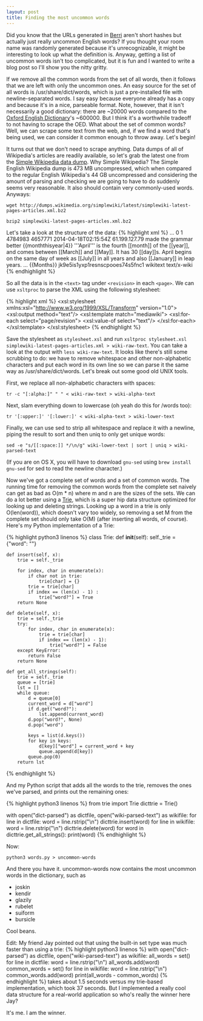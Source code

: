 ```yaml
---
layout: post
title: Finding the most uncommon words
---
```

Did you know that the URLs generated in [Berri](http://berri.io/) aren't
short hashes but actually just really uncommon English words? If you
thought your room name was randomly generated because it's
unrecognizable, it might be interesting to look up what the
definition is. Anyway, getting a list of uncommon words isn't
too complicated, but it is fun and I wanted to write a blog post
so I'll show you the nitty gritty.

If we remove all the common words from the set of all words,
then it follows that we are left with only the uncommon ones.
An easy source for the set of all words is /usr/share/dict/words,
which is just a pre-installed file with newline-separated words.
I say easy because everyone already has a copy and because it's
in a nice, parseable format. Note, however, that it isn't
necessarily a good dictionary: there are ~20000 words compared
to the [Oxford English Dictionary](http://www.oed.com/)'s  ~600000. But I think
it's a worthwhile tradeoff to not having to scrape the OED.
What about the set of common words? Well, we can scrape some
text from the web, and, if we find a word that's being used,
we can consider it common enough to throw away. Let's begin!

It turns out that we don't need to scrape anything. Data dumps
of all of Wikipedia's articles are readily available, so let's
grab the latest one from the [Simple Wikipedia data dump](http://dumps.wikimedia.org/simplewiki/latest/). Why
Simple Wikipedia? The Simple English Wikipedia dump is 473 MB
uncompressed, which when compared to the regular English
Wikipedia's 44 GB uncompressed and considering the amount of
parsing and checking we are going to have to do suddenly seems
very reasonable. It also should contain very commonly-used words. Anyways:

`wget http://dumps.wikimedia.org/simplewiki/latest/simplewiki-latest-pages-articles.xml.bz2`

`bzip2 simplewiki-latest-pages-articles.xml.bz2`

Let's take a look at the structure of the data:
{% highlight xml %}
<mediawiki xmlns="http://www.mediawiki.org/xml/export-0.9/" xmlns:xsi="http://www.w3.org/2001/XMLSchema-instance" xsi:schemaLocation="http://www.mediawiki.org/xml/export-0.9/ http://www.mediawiki.org/xml/export-0.9.xsd" version="0.9" xml:lang="en">
  <siteinfo>
    ...
  </siteinfo>
    <page>
    <title>April</title>
    <ns>0</ns>
    <id>1</id>
    <revision>
      <id>4784983</id>
      <parentid>4657771</parentid>
      <timestamp>2014-04-18T02:15:54Z</timestamp>
      <contributor>
        <ip>61.199.127.79</ip>
      </contributor>
      <comment>made the grammar better</comment>
      <text xml:space="preserve">{{monththisyear|4}}
'''April''' is the fourth [[month]] of the [[year]], and comes between [[March]] and [[May]]. It has 30 [[day]]s. April begins on the same day of week as [[July]] in all years and also [[January]] in leap years.
...
{{Months}}</text>
      <sha1>jk9e5is1yxp1resnscpooes74s5fnc1</sha1>
      <model>wikitext</model>
      <format>text/x-wiki</format>
    </revision>
  </page>
{% endhighlight %}

So all the data is in the `<text>` tag under `<revision>` in each
`<page>`. We can use `xsltproc` to parse the XML using the following stylesheet:

{% highlight xml %}
<xsl:stylesheet xmlns:xsl="http://www.w3.org/1999/XSL/Transform" version="1.0">
  <xsl:output method="text"/>
  <xsl:template match="mediawiki">
    <xsl:for-each select="page/revision">
      <xsl:value-of select="text"/>
    </xsl:for-each>
  </xsl:template>
</xsl:stylesheet>
{% endhighlight %}

Save the stylesheet as `stylesheet.xsl` and run
`xsltproc stylesheet.xsl simplewiki-latest-pages-articles.xml > wiki-raw-text`.
You can take a look at the output with `less wiki-raw-text`. It looks like
there's still some scrubbing to do: we have to remove whitespace and other
non-alphabetic characters and put each word in its own line so we can parse
it the same way as /usr/share/dict/words. Let's break out some good old UNIX tools.

First, we replace all non-alphabetic characters with spaces: 

`tr -c "[:alpha:]" " " < wiki-raw-text > wiki-alpha-text`

Next, slam everything down to lowercase (oh yeah do this for /words too): 

`tr '[:upper:]' '[:lower:]' < wiki-alpha-text > wiki-lower-text`

Finally, we can use sed to strip all whitespace and replace it with a newline,
piping the result to sort and then uniq to only get unique words: 

`sed -e "s/[[:space:]] */\n/g" wiki-lower-text | sort | uniq > wiki-parsed-text`

(If you are on OS X, you will have to download `gnu-sed` using `brew install
gnu-sed` for sed to read the newline character.)

Now we've got a complete set of words and a set of common words. The running
time for removing the common words from the complete set naively can get as
bad as O(m * n) where m and n are the sizes of the sets. We can do a lot
better using a [Trie](http://en.wikipedia.org/wiki/Trie), which is a super hip data structure optimized for looking up and deleting
strings. Looking up a word in a trie is only O(len(word)), which doesn't vary
too widely, so removing a set M from the complete set should only take O(M)
(after inserting all words, of course). Here's my Python implementation of a Trie:

{% highlight python3 linenos %}
class Trie:
    def __init__(self):
        self._trie = {"word": ""}

    def insert(self, x):
        trie = self._trie

        for index, char in enumerate(x):
            if char not in trie:
                trie[char] = {}
            trie = trie[char]
            if index == (len(x) - 1) :
                trie["word?"] = True
        return None

    def delete(self, x):
        trie = self._trie
        try:
            for index, char in enumerate(x):
                trie = trie[char]
                if index == (len(x) - 1):
                    trie["word?"] = False
        except KeyError:
            return False
        return None

    def get_all_strings(self):
        trie = self._trie
        queue = [trie]
        lst = []
        while queue:
            d = queue[0]
            current_word = d["word"]
            if d.get("word?"):
                lst.append(current_word)
            d.pop("word?", None)
            d.pop("word")

            keys = list(d.keys())
            for key in keys:
                d[key]["word"] = current_word + key
                queue.append(d[key])
            queue.pop(0)
        return lst
{% endhighlight %}

And my Python script that adds all the words to the trie, removes the
ones we've parsed, and prints out the remaining ones:

{% highlight python3 linenos %}
from trie import Trie
dicttrie = Trie()

with open("dict-parsed") as dictfile, open("wiki-parsed-text") as wikifile:
    for line in dictfile:
        word = line.rstrip("\n")
        dicttrie.insert(word)
    for line in wikifile:
        word = line.rstrip("\n")
        dicttrie.delete(word)
    for word in dicttrie.get_all_strings():
        print(word)
{% endhighlight %}

Now:

`python3 words.py > uncommon-words`

And there you have it. uncommon-words now contains the most uncommon words in the dictionary, such as

+ joskin
+ kendir
+ glazily
+ rubelet
+ suiform
+ bursicle

Cool beans.

Edit: My friend Jay pointed out that using the built-in set type was much faster than
using a trie:
{% highlight python3 linenos %}
with open("dict-parsed") as dictfile, open("wiki-parsed-text") as wikifile:
    all_words = set()
    for line in dictfile:
        word = line.rstrip("\n")
        all_words.add(word)
    common_words = set()
    for line in wikifile:
        word = line.rstrip("\n")
        common_words.add(word)
    print(all_words - common_words)
{% endhighlight %}
takes about 1.5 seconds versus my trie-based implementation, which took 37 seconds.
But I implemented a really cool data structure for a real-world application so who's really the winner here Jay?

It's me. I am the winner.
